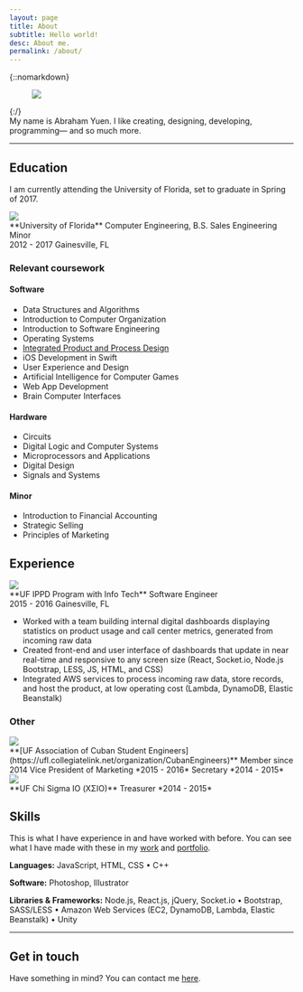 ```yaml
---
layout: page
title: About
subtitle: Hello world!
desc: About me.
permalink: /about/
---
```


<div class="pretty-links">

{::nomarkdown}
<figure class="site-profile">
    <img src="{{ site.baseurl }}/assets/img/profile.png">
</figure>
{:/}

<div class="lead lead-about">My name is Abraham Yuen. I like creating, designing, developing, programming— and so much more.
</div>

---

## Education

I am currently attending the University of Florida, set to graduate in Spring of 2017.

<div class="grid no-gutters">
<div class="unit one-fifth">
<img src="{{ site.baseurl }}/assets/img/profile.png">
</div>

<div class="unit three-fifths">
**University of Florida**  
Computer Engineering, B.S.  
Sales Engineering Minor
</div>

<div class="unit one-fifth">
2012 - 2017  
Gainesville, FL
</div>
</div>

### Relevant coursework

#### Software
- Data Structures and Algorithms
- Introduction to Computer Organization
- Introduction to Software Engineering
- Operating Systems
- [Integrated Product and Process Design](http://www.ippd.ufl.edu/)
- iOS Development in Swift
- User Experience and Design
- Artificial Intelligence for Computer Games
- Web App Development
- Brain Computer Interfaces

#### Hardware
- Circuits
- Digital Logic and Computer Systems
- Microprocessors and Applications
- Digital Design
- Signals and Systems

#### Minor
- Introduction to Financial Accounting
- Strategic Selling
- Principles of Marketing

## Experience

<div class="grid no-gutters">
<div class="unit one-fifth">
<img src="{{ site.baseurl }}/assets/img/profile.png">
</div>

<div class="unit three-fifths">
**UF IPPD Program with Info Tech**  
Software Engineer
</div>

<div class="unit one-fifth">
2015 - 2016  
Gainesville, FL
</div>
</div>

- Worked with a team building internal digital dashboards displaying statistics on product usage and call center
metrics, generated from incoming raw data
- Created front-end and user interface of dashboards that update in near real-time and responsive to any screen size
(React, Socket.io, Node.js Bootstrap, LESS, JS, HTML, and CSS)
- Integrated AWS services to process incoming raw data, store records, and host the product, at low operating cost
(Lambda, DynamoDB, Elastic Beanstalk)

### Other

<div class="grid no-gutters">
<div class="unit one-fifth">
<img src="{{ site.baseurl }}/assets/img/profile.png">
</div>

<div class="unit four-fifths">
**[UF Association of Cuban Student Engineers](https://ufl.collegiatelink.net/organization/CubanEngineers)**  
Member since 2014  
Vice President of Marketing *2015 - 2016*  
Secretary *2014 - 2015*
</div>
</div>

<div class="grid no-gutters">
<div class="unit one-fifth">
<img src="{{ site.baseurl }}/assets/img/profile.png">
</div>

<div class="unit four-fifths">
**UF Chi Sigma IO (ΧΣΙO)**  
Treasurer *2014 - 2015*
</div>
</div>

## Skills

This is what I have experience in and have worked with before. You can see what I have made with these in my [work](/work/) and [portfolio](/portfolio/).

**Languages:** JavaScript, HTML, CSS • C++

**Software:** Photoshop, Illustrator

**Libraries & Frameworks:** Node.js, React.js, jQuery, Socket.io • Bootstrap, SASS/LESS • Amazon Web Services (EC2, DynamoDB, Lambda, Elastic Beanstalk) • Unity

---

## Get in touch

Have something in mind? You can contact me [here](/contact/).

</div>
